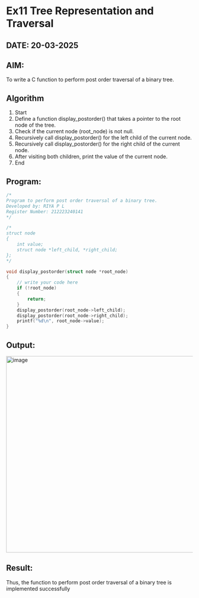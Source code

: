 # Ex11 Tree Representation and Traversal
## DATE: 20-03-2025
## AIM:
To write a C function to perform post order traversal of a binary tree.

## Algorithm
1. Start 
2. Define a function display_postorder() that takes a pointer to the root node of the tree. 
3. Check if the current node (root_node) is not null. 
4. Recursively call display_postorder() for the left child of the current node. 
5. Recursively call display_postorder() for the right child of the current node. 
6. After visiting both children, print the value of the current node. 
7. End 

## Program:
```c
/*
Program to perform post order traversal of a binary tree.
Developed by: RIYA P L
Register Number: 212223240141 
*/

/*
struct node
{
    int value;
    struct node *left_child, *right_child;
};
*/

void display_postorder(struct node *root_node)
{
    // write your code here
    if (!root_node)
    {
        return;
    }
    display_postorder(root_node->left_child);
    display_postorder(root_node->right_child);
    printf("%d\n", root_node->value);
}
```

## Output:
<img width="950" height="531" alt="image" src="https://github.com/user-attachments/assets/d9fced92-4401-4f42-a4a0-5008f4781186" />



## Result:
Thus, the function to perform post order traversal of a binary tree is implemented successfully
